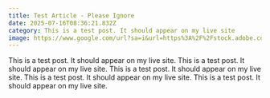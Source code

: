 ```yaml
---
title: Test Article - Please Ignore
date: 2025-07-16T08:36:21.832Z
category: This is a test post. It should appear on my live site
image: https://www.google.com/url?sa=i&url=https%3A%2F%2Fstock.adobe.com%2Fsearch%3Fk%3Dcool&psig=AOvVaw3H_1ShC6CdJ2ZHrsz1zNBI&ust=1752740858833000&source=images&cd=vfe&opi=89978449&ved=0CBUQjRxqFwoTCLi75-X8wI4DFQAAAAAdAAAAABAE
---
```

This is a test post. It should appear on my live site.
This is a test post. It should appear on my live site.
This is a test post. It should appear on my live site.
This is a test post. It should appear on my live site.
This is a test post. It should appear on my live site.